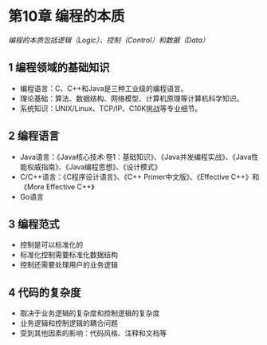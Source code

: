 # 第10章 编程的本质

*编程的本质包括逻辑（Logic）、控制（Control）和数据（Data）*

## 1 编程领域的基础知识

- 编程语言：C、C++和Java是三种工业级的编程语言。
- 理论基础：算法、数据结构、网络模型、计算机原理等计算机科学知识。
- 系统知识：UNIX/Linux、TCP/IP、C10K挑战等专业细节。

## 2 编程语言

- Java语言：《Java核心技术·卷1：基础知识》、《Java并发编程实战》、《Java性能权威指南》、《Java编程思想》、《设计模式》
- C/C++语言：《C程序设计语言》、《C++ Primer中文版》、《Effective C++》和《More Effective C++》
- Go语言

## 3 编程范式

- 控制是可以标准化的
- 标准化控制需要标准化数据结构
- 控制还需要处理用户的业务逻辑

## 4 代码的复杂度

- 取决于业务逻辑的复杂度和控制逻辑的复杂度
- 业务逻辑和控制逻辑的耦合问题
- 受到其他因素的影响：代码风格、注释和文档等

